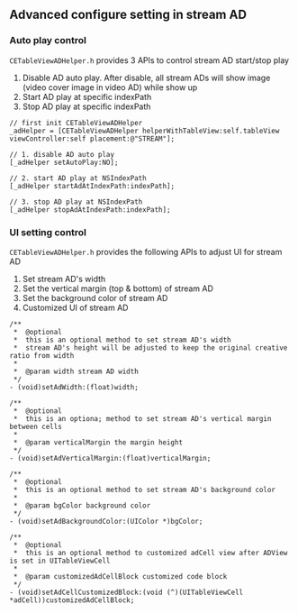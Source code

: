 ## Advanced configure setting in stream AD

### Auto play control

`CETableViewADHelper.h` provides 3 APIs to control stream AD start/stop play

1. Disable AD auto play. After disable, all stream ADs will show image (video cover image in video AD) while show up
2. Start AD play at specific indexPath
3. Stop AD play at specific indexPath

```objc
// first init CETableViewADHelper
_adHelper = [CETableViewADHelper helperWithTableView:self.tableView viewController:self placement:@"STREAM"];

// 1. disable AD auto play
[_adHelper setAutoPlay:NO];

// 2. start AD play at NSIndexPath
[_adHelper startAdAtIndexPath:indexPath];

// 3. stop AD play at NSIndexPath
[_adHelper stopAdAtIndexPath:indexPath];
```

### UI setting control
`CETableViewADHelper.h` provides the following APIs to adjust UI for stream AD

1. Set stream AD's width
2. Set the vertical margin (top & bottom) of stream AD
3. Set the background color of stream AD
4. Customized UI of stream AD

```objc
/**
 *  @optional
 *  this is an optional method to set stream AD's width
 *  stream AD's height will be adjusted to keep the original creative ratio from width
 *
 *  @param width stream AD width
 */
- (void)setAdWidth:(float)width;

/**
 *  @optional
 *  this is an optiona; method to set stream AD's vertical margin between cells
 *
 *  @param verticalMargin the margin height
 */
- (void)setAdVerticalMargin:(float)verticalMargin;

/**
 *  @optional
 *  this is an optional method to set stream AD's background color
 *
 *  @param bgColor background color
 */
- (void)setAdBackgroundColor:(UIColor *)bgColor;

/**
 *  @optional
 *  this is an optional method to customized adCell view after ADView is set in UITableViewCell
 *
 *  @param customizedAdCellBlock customized code block
 */
- (void)setAdCellCustomizedBlock:(void (^)(UITableViewCell *adCell))customizedAdCellBlock;
```

